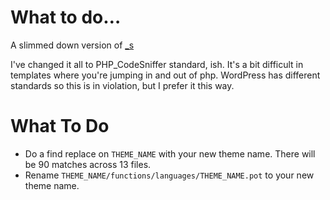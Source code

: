 # What to do…

A slimmed down version of [_s](http://underscores.me/)

I've changed it all to PHP_CodeSniffer standard, ish. It's a bit difficult in
templates where you're jumping in and out of php. WordPress has different standards so this is in violation, but I prefer it this way.

# What To Do
* Do a find replace on `THEME_NAME` with your new theme name. There will be 90 matches across 13 files.
* Rename `THEME_NAME/functions/languages/THEME_NAME.pot` to your new theme name.
